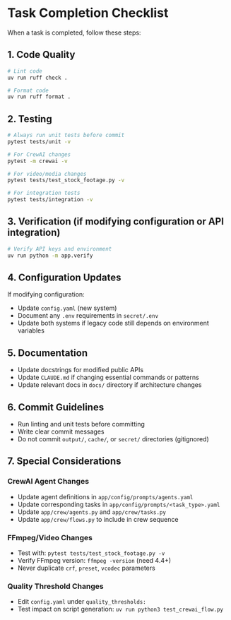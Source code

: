 # Task Completion Checklist

When a task is completed, follow these steps:

## 1. Code Quality
```bash
# Lint code
uv run ruff check .

# Format code
uv run ruff format .
```

## 2. Testing
```bash
# Always run unit tests before commit
pytest tests/unit -v

# For CrewAI changes
pytest -m crewai -v

# For video/media changes
pytest tests/test_stock_footage.py -v

# For integration tests
pytest tests/integration -v
```

## 3. Verification (if modifying configuration or API integration)
```bash
# Verify API keys and environment
uv run python -m app.verify
```

## 4. Configuration Updates
If modifying configuration:
- Update `config.yaml` (new system)
- Document any `.env` requirements in `secret/.env`
- Update both systems if legacy code still depends on environment variables

## 5. Documentation
- Update docstrings for modified public APIs
- Update `CLAUDE.md` if changing essential commands or patterns
- Update relevant docs in `docs/` directory if architecture changes

## 6. Commit Guidelines
- Run linting and unit tests before committing
- Write clear commit messages
- Do not commit `output/`, `cache/`, or `secret/` directories (gitignored)

## 7. Special Considerations

### CrewAI Agent Changes
- Update agent definitions in `app/config/prompts/agents.yaml`
- Update corresponding tasks in `app/config/prompts/<task_type>.yaml`
- Update `app/crew/agents.py` and `app/crew/tasks.py`
- Update `app/crew/flows.py` to include in crew sequence

### FFmpeg/Video Changes
- Test with: `pytest tests/test_stock_footage.py -v`
- Verify FFmpeg version: `ffmpeg -version` (need 4.4+)
- Never duplicate `crf`, `preset`, `vcodec` parameters

### Quality Threshold Changes
- Edit `config.yaml` under `quality_thresholds:`
- Test impact on script generation: `uv run python3 test_crewai_flow.py`
